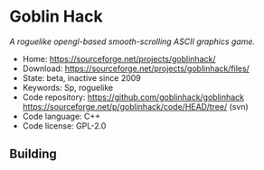 # Goblin Hack

_A roguelike opengl-based smooth-scrolling ASCII graphics game._

- Home: https://sourceforge.net/projects/goblinhack/
- Download: https://sourceforge.net/projects/goblinhack/files/
- State: beta, inactive since 2009
- Keywords: Sp, roguelike
- Code repository: https://github.com/goblinhack/goblinhack https://sourceforge.net/p/goblinhack/code/HEAD/tree/ (svn)
- Code language: C++
- Code license: GPL-2.0

## Building


